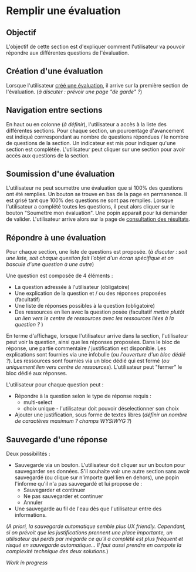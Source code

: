 # Remplir une évaluation

## Objectif

L'objectif de cette section est d'expliquer comment l'utilisateur va pouvoir répondre aux différentes questions de l'évaluation.

## Création d'une évaluation

Lorsque l'utilisateur [créé une évaluation](./evaluation-user.md), il arrive sur la première section de l'évaluation.
(_à discuter : prévoir une page "de garde" ?_)

## Navigation entre sections

En haut ou en colonne (_à définir_), l'utilisateur a accès à la liste des différentes sections.
Pour chaque section, un pourcentage d'avancement est indiqué corrrespondant au nombre de questions répondues / le nombre de questions de la section.
Un indicateur est mis pour indiquer qu'une section est complétée.
L'utilisateur peut cliquer sur une section pour avoir accès aux questions de la section.

## Soumission d'une évaluation

L'utilisateur ne peut soumettre une évaluation que si 100% des questions ont été remplies.
Un bouton se trouve en bas de la page en permanence. Il est grisé tant que 100% des questions ne sont pas remplies.
Lorsque l'utilisateur a complété toutes les questions, il peut alors cliquer sur le bouton "Soumettre mon évaluation".
Une popin apparait pour lui demander de valider.
L'utilisateur arrive alors sur la page de [consultation des résultats](./results-user.md).

## Répondre à une évaluation

Pour chaque section, une liste de questions est proposée.
(_à discuter : soit une liste, soit chaque question fait l'objet d'un écran spécifique et on bascule d'une question à une autre_)

Une question est composée de 4 éléments :
- La question adressée à l'utilisateur (obligatoire)
- Une explication de la question et / ou des réponses proposées (facultatif)
- Une liste de réponses possibles à la question (obligatoire)
- Des ressources en lien avec la question posée (facultatif _mettre plutôt un lien vers le centre de ressources avec les ressources liées à la question ?_ )

En terme d'affichage, lorsque l'utilisateur arrive dans la section, l'utilisateur peut voir la question, ainsi que les réponses proposées.
Dans le bloc de réponse, une partie commentaire / justification est disponible.
Les explications sont fournies via une infobulle (_ou l'ouverture d'un bloc dédié ?_).
Les ressources sont fournies via un bloc dédié qui est fermé (_ou uniquement lien vers centre de ressources_).
L'utilisateur peut "fermer" le bloc dédié aux réponses.

L'utilisateur pour chaque question peut :
- Répondre à la question selon le type de réponse requis :
  - multi-select
  - choix unique - l'utilisateur doit pouvoir déselectionner son choix
- Ajouter une justification, sous forme de textes libres (_définir un nombre de caractères maximum ? champs WYSIWYG ?_)

## Sauvegarde d'une réponse

Deux possibilités :
- Sauvegarde via un bouton. L'utilisateur doit cliquer sur un bouton pour sauvegarder ses données. S'il souhaite voir une autre section sans avoir sauvegardé (ou clique sur n'importe quel lien en dehors), une popin l'informe qu'il n'a pas sauvegardé et lui propose de :
  - Sauvegarder et continuer
  - Ne pas sauvegarder et continuer
  - Annuler
- Une sauvegarde au fil de l'eau dès que l'utilisateur entre des informations.

(_A priori, la sauvegarde automatique semble plus UX friendly. Cependant, si on prévoit que les justifications prennent une place importante, un utilisateur qui perds par mégarde ce qu'il a complété est plus fréquent et risqué en sauvegarde automatique... Il faut aussi prendre en compote la complexité technique des deux solutions._)

_Work in progress_
